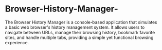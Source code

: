 # Browser-History-Manager-
The Browser History Manager is a console-based application that simulates a basic web browser's history management system. It allows users to navigate between URLs, manage their browsing history, bookmark favorite sites, and handle multiple tabs, providing a simple yet functional browsing experience.
